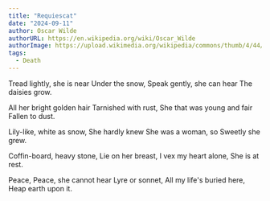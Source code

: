 ```yaml
---
title: "Requiescat"
date: "2024-09-11"
author: Oscar Wilde
authorURL: https://en.wikipedia.org/wiki/Oscar_Wilde
authorImage: https://upload.wikimedia.org/wikipedia/commons/thumb/4/44/Oscar_Wilde_by_Napoleon_Sarony._Three-quarter-length_photograph%2C_seated.jpg/330px-Oscar_Wilde_by_Napoleon_Sarony._Three-quarter-length_photograph%2C_seated.jpg
tags:
  - Death
---
```


Tread lightly, she is near
Under the snow,
Speak gently, she can hear
The daisies grow.

All her bright golden hair
Tarnished with rust,
She that was young and fair
Fallen to dust.

Lily-like, white as snow,
She hardly knew
She was a woman, so
Sweetly she grew.

Coffin-board, heavy stone,
Lie on her breast,
I vex my heart alone,
She is at rest.

Peace, Peace, she cannot hear
Lyre or sonnet,
All my life's buried here,
Heap earth upon it.
